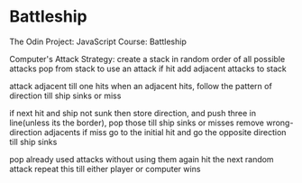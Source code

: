 # Battleship
The Odin Project: JavaScript Course: Battleship


Computer's Attack Strategy:
create a stack in random order of all possible attacks
pop from stack to use an attack
if hit add adjacent attacks to stack

attack adjacent till one hits
when an adjacent hits, follow the pattern of direction till ship sinks or miss

if next hit and ship not sunk then store direction, and push three in line(unless its the border), pop those till ship sinks or misses
remove wrong-direction adjacents
if miss go to the initial hit and go the opposite direction till ship sinks

pop already used attacks without using them again
hit the next random attack
repeat this till either player or computer wins